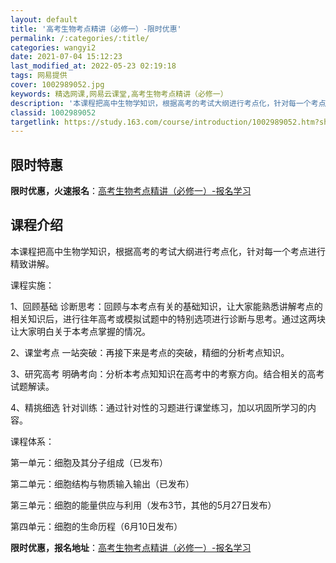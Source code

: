 ```yaml
---
layout: default
title: '高考生物考点精讲（必修一）-限时优惠'
permalink: /:categories/:title/
categories: wangyi2
date: 2021-07-04 15:12:23
last_modified_at: 2022-05-23 02:19:18
tags: 网易提供
cover: 1002989052.jpg
keywords: 精选网课,网易云课堂,高考生物考点精讲（必修一）
description: '本课程把高中生物学知识，根据高考的考试大纲进行考点化，针对每一个考点进行精致讲解。课程实施：1、回顾基础诊断思考：回顾与'
classid: 1002989052
targetlink: https://study.163.com/course/introduction/1002989052.htm?share=1&shareId=1025206652&utm_campaign=share&utm_medium=iphoneShare&utm_source=&utm_u=1025206652
---
```


## 限时特惠

**限时优惠，火速报名**：[高考生物考点精讲（必修一）-报名学习](https://study.163.com/course/introduction/1002989052.htm?share=1&shareId=1025206652&utm_campaign=share&utm_medium=iphoneShare&utm_source=&utm_u=1025206652)

## 课程介绍

本课程把高中生物学知识，根据高考的考试大纲进行考点化，针对每一个考点进行精致讲解。

课程实施：

1、回顾基础  诊断思考：回顾与本考点有关的基础知识，让大家能熟悉讲解考点的相关知识后，进行往年高考或模拟试题中的特别选项进行诊断与思考。通过这两块让大家明白关于本考点掌握的情况。

2、课堂考点 一站突破：再接下来是考点的突破，精细的分析考点知识。

3、研究高考 明确考向：分析本考点知知识在高考中的考察方向。结合相关的高考试题解读。

4、精挑细选 针对训练：通过针对性的习题进行课堂练习，加以巩固所学习的内容。

课程体系：

第一单元：细胞及其分子组成（已发布）

第二单元：细胞结构与物质输入输出（已发布）

第三单元：细胞的能量供应与利用（发布3节，其他的5月27日发布）

第四单元：细胞的生命历程（6月10日发布）

**限时优惠，报名地址**：[高考生物考点精讲（必修一）-报名学习](https://study.163.com/course/introduction/1002989052.htm?share=1&shareId=1025206652&utm_campaign=share&utm_medium=iphoneShare&utm_source=&utm_u=1025206652)

